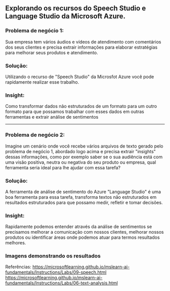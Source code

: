 
## **Explorando os recursos do Speech Studio e Language Studio da Microsoft Azure.** ##

### **Problema de negócio 1:** ###
Sua empresa tem vários áudios e vídeos de atendimento com comentários dos seus clientes e precisa extrair informações para elaborar estratégias para melhorar seus produtos e atendimento.

### **Solução:** ###
Utilizando o recurso de "Speech Studio" da Microsfot Azure você pode rapidamente realizar esse trabalho.

### **Insight:** ###
Como transformar dados não estruturados de um formato para um outro formato para que possamos trabalhar com esses dados em outras ferramentas e extrair análise de sentimentos


-----------------------------------------------------------------------------------------------------------------


### **Problema de negócio 2:** ###
Imagine um cenário onde você recebe vários arquivos de texto gerado pelo problema de negócio 1, abordado logo acima e precisa extrair "insights" dessas informações, como por exemplo saber se o sua audiência está com uma visão positiva, neutra ou negativa do seu produto ou empresa, qual ferramenta seria ideal para lhe ajudar com essa tarefa?

### **Solução:** ###
A ferramenta de análise de sentimento do Azure "Language Studio" é uma boa ferramenta para essa tarefa, transforma textos não estruturados em resultados estruturados para que possamo medir, refletir e tomar decisões.

### **Insight:** ###
Rapidamente podemos entender através da análise de sentimentos se precisamos melhorar a comunicação com nossos clientes, melhorar nossos produtos ou identificar áreas onde podemos atuar para termos resultados melhores.

### **Imagens demonstrando os resultados** ###







Referências:
https://microsoftlearning.github.io/mslearn-ai-fundamentals/Instructions/Labs/09-speech.html
https://microsoftlearning.github.io/mslearn-ai-fundamentals/Instructions/Labs/06-text-analysis.html

